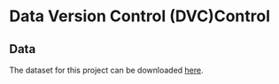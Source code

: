 # Data Version Control (DVC)Control

## Data

The dataset for this project can be downloaded [here](https://nextcloud.julian-steiner.net/index.php/f/56529).